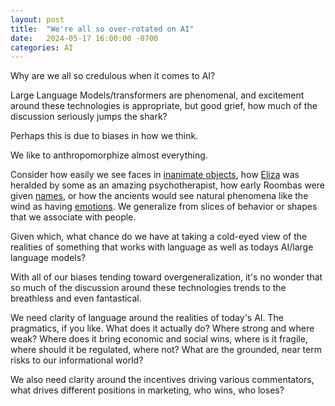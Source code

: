 ```yaml
---
layout: post
title:  "We're all so over-rotated on AI"
date:   2024-05-17 16:00:00 -0700
categories: AI
---
```



Why are we all so credulous when it comes to AI?

Large Language Models/transformers are phenomenal, and excitement around these technologies is appropriate, but good grief, how much of the discussion seriously jumps the shark? 

Perhaps this is due to biases in how we think.

We like to anthropomorphize almost everything. 

Consider how easily we see faces in [inanimate objects](https://lnkd.in/gjEe_USG), how [Eliza](https://lnkd.in/gpBy_EPA) was heralded by some as an amazing psychotherapist, how early Roombas were given [names](https://lnkd.in/g3Nv5BMU), or how the ancients would see natural phenomena like the wind as having [emotions](https://lnkd.in/g8mxSdNu). We generalize from slices of behavior or shapes that we associate with people.

Given which, what chance do we have at taking a cold-eyed view of the realities of something that works with language as well as todays AI/large language models? 

With all of our biases tending toward overgeneralization, it's no wonder that so much of the discussion around these technologies trends to the breathless and even fantastical. 

We need clarity of language around the realities of today's AI. The pragmatics, if you like. What does it actually do? Where strong and where weak? Where does it bring economic and social wins, where is it fragile, where should it be regulated, where not? What are the grounded, near term risks to our informational world?

We also need clarity around the incentives driving various commentators, what drives different positions in marketing, who wins, who loses?
